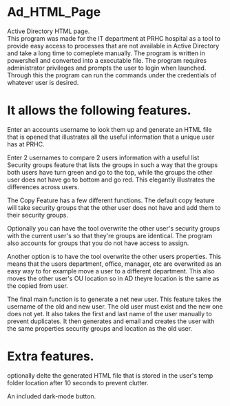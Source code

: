 # Ad_HTML_Page
Active Directory HTML page.  
This program was made for the IT department at PRHC hospital as a tool to provide easy access to processes that are not available in Active Directory and take a long time to comeplete manually.
The program is written in powershell and converted into a executable file. The program requires administrator privileges and prompts the user to login when launched. Through this the program can run the commands under the credentials of whatever user is desired.   
# It allows the following features.  
Enter an accounts username to look them up and generate an HTML file that is opened that illustrates all the useful information that a unique user has at PRHC. 

Enter 2 usernames to compare 2 users information with a useful list Security groups feature that lists the groups in such a way that the groups both users have turn green and go to the top, while the groups the other user does not have go to bottom and go red. This elegantly illustrates the differences across users. 

The Copy Feature has a few different functions. The default copy feature will take security groups that the other user does not have and add them to their security groups. 

Optionally you can have the tool overwrite the other user's security groups with the current user's so that they're groups are identical. The program also accounts for groups that you do not have access to assign.  

Another option is to have the tool overwrite the other users properties. This means that the users department, office, manager, etc are overwrited as an easy way to for example move a user to a different department. This also moves the other user's OU location so in AD theyre location is the same as the copied from user. 

The final main function is to generate a net new user. This feature takes the username of the old and new user. The old user must exist and the new one does not yet. It also takes the first and last name of the user manually to prevent duplicates. It then generates and email and creates the user with the same properties security groups and location as the old user.

# Extra features.

optionally delte the generated HTML file that is stored in the user's temp folder location after 10 seconds to prevent clutter.

An included dark-mode button.
